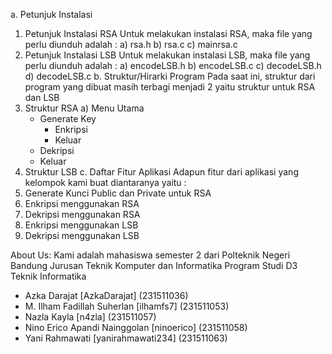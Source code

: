 a. Petunjuk Instalasi
1) Petunjuk Instalasi RSA
   Untuk melakukan instalasi RSA, maka file yang perlu diunduh adalah :
   a) rsa.h
   b) rsa.c
   c) mainrsa.c
3) Petunjuk Instalasi LSB
   Untuk melakukan instalasi LSB, maka file yang perlu diunduh adalah :
   a) encodeLSB.h
   b) encodeLSB.c
   c) decodeLSB.h
   d) decodeLSB.c
b. Struktur/Hirarki Program
Pada saat ini, struktur dari program yang dibuat masih terbagi menjadi 2 yaitu struktur untuk RSA dan LSB
1) Struktur RSA
   a) Menu Utama
   - Generate Key
     - Enkripsi
     - Keluar
   - Dekripsi
   - Keluar
3) Struktur LSB
c. Daftar Fitur Aplikasi
Adapun fitur dari aplikasi yang kelompok kami buat diantaranya yaitu :
1) Generate Kunci Public dan Private untuk RSA
2) Enkripsi menggunakan RSA
3) Dekripsi menggunakan RSA
4) Enkripsi menggunakan LSB
5) Dekripsi menggunakan LSB

About Us: 
Kami adalah mahasiswa semester 2 dari Polteknik Negeri Bandung Jurusan Teknik Komputer dan Informatika Program Studi D3 Teknik Informatika
- Azka Darajat [AzkaDarajat] (231511036)
- M. Ilham Fadillah Suherlan [ilhamfs7] (231511053)
- Nazla Kayla [n4zla] (231511057)
- Nino Erico Apandi Nainggolan [ninoerico] (231511058)
- Yani Rahmawati [yanirahmawati234] (231511063)
